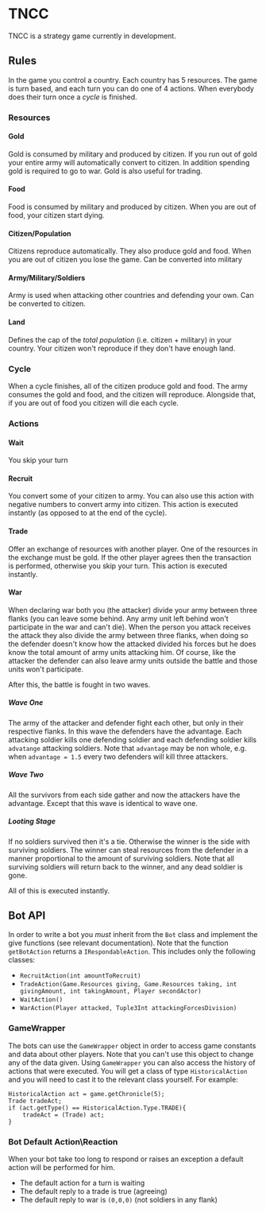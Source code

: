# TNCC

TNCC is a strategy game currently in development.

## Rules
In the game you control a country. Each country has 5 resources. The game is turn based, and each turn you can do 
one of 4 actions. When everybody does their turn once a _cycle_ is finished.
### Resources
#### Gold
Gold is consumed by military and produced by citizen. If you run out of gold your entire army will
automatically convert to citizen. In addition spending gold is required to go to war. Gold is also useful
for trading.
#### Food
Food is consumed by military and produced by citizen. When you are out of food, your citizen start
dying.
#### Citizen/Population
Citizens reproduce automatically. They also produce gold and food. When you are out of citizen you lose
the game. Can be converted into military
#### Army/Military/Soldiers
Army is used when attacking other countries and defending your own. Can be converted to citizen.
#### Land
Defines the cap of the _total population_ (i.e. citizen + military) in your country. Your citizen won't
reproduce if they don't have enough land.
### Cycle
When a cycle finishes, all of the citizen produce gold and food. The army consumes the gold and food, and the 
citizen will reproduce. Alongside that, if you are out of food you citizen will die each cycle.
### Actions
#### Wait
You skip your turn
#### Recruit
You convert some of your citizen to army. You can also use this action with negative numbers to convert
army into citizen. This action is executed instantly (as opposed to at the end of the cycle).
#### Trade
Offer an exchange of resources with another player. One of the resources in the exchange must be
gold. If the other player agrees then the transaction is performed, otherwise you skip your turn. 
This action is executed instantly.
#### War
When declaring war both you (the attacker) divide your army between three flanks (you can leave some behind.
Any army unit left behind won't participate in the war and can't die). When the person you attack receives the attack
they also divide the army between three flanks, when doing so the defender doesn't know how the attacked
divided his forces but he does know the total amount of army units attacking him. Of course, like the attacker
the defender can also leave army units outside the battle and those units won't participate.

After this, the battle is fought in two waves.
##### Wave One
The army of the attacker and defender fight each other, but only in their respective flanks. In this wave
the defenders have the advantage. Each attacking soldier kills one defending soldier and each defending soldier kills `advatange`
attacking soldiers. Note that `advantage` may be non whole, e.g. when `advantage = 1.5` every two defenders
will kill three attackers.
##### Wave Two
All the survivors from each side gather and now the attackers have the advantage. Except that this wave
is identical to wave one.
##### Looting Stage
 If no soldiers survived then it's a tie. Otherwise the winner is the side with surviving soldiers.
 The winner can steal resources from the defender in a manner proportional to the amount of surviving
 soldiers. Note that all surviving soldiers will return back to the winner, and any dead soldier is gone.
 
 All of this is executed instantly.
## Bot API
In order to write a bot you *must* inherit from the `Bot` class and implement the give functions (see relevant
documentation).
Note that the function `getBotAction` returns a `IRespondableAction`. This includes only the following classes:
* `RecruitAction(int amountToRecruit)`
* `TradeAction(Game.Resources giving, Game.Resources taking, int givingAmount, int takingAmount, Player secondActor)`
* `WaitAction()`
* `WarAction(Player attacked, Tuple3Int attackingForcesDivision)`
### GameWrapper
The bots can use the `GameWrapper` object in order to access game constants and data about other players.
Note that you can't use this object to change any of the data given. Using `GameWrapper` you can also
access the history of actions that were executed. You will get a class of type `HistoricalAction` and you will
need to cast it to the relevant class yourself. For example:

    HistoricalAction act = game.getChronicle(5);
    Trade tradeAct;
    if (act.getType() == HistoricalAction.Type.TRADE){
        tradeAct = (Trade) act;
    } 
### Bot Default Action\Reaction
When your bot take too long to respond or raises an exception a default action will be performed for him.
* The default action for a turn is waiting
* The default reply to a trade is true (agreeing)
* The default reply to war is `(0,0,0)` (not soldiers in any flank)